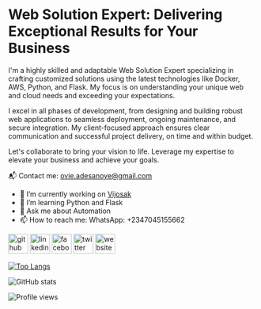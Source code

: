 
# Web Solution Expert: Delivering Exceptional Results for Your Business
I'm a highly skilled and adaptable Web Solution Expert specializing in crafting customized solutions using the latest technologies like Docker, AWS, Python, and Flask. My focus is on understanding your unique web and cloud needs and exceeding your expectations.

I excel in all phases of development, from designing and building robust web applications to seamless deployment, ongoing maintenance, and secure integration. My client-focused approach ensures clear communication and successful project delivery, on time and within budget.

Let's collaborate to bring your vision to life. Leverage my expertise to elevate your business and achieve your goals.


📬 Contact me: ovie.adesanoye@gmail.com

- 🔭 I’m currently working on [Vijosak](https://vijosak.com)
- 🌱 I’m learning Python and Flask
- 💬 Ask me about Automation
- 📫 How to reach me: WhatsApp: +2347045155662

[<img src='https://cdn.jsdelivr.net/npm/simple-icons@3.0.1/icons/github.svg' alt='github' height='40'>](https://github.com/vijosak) [<img src='https://cdn.jsdelivr.net/npm/simple-icons@3.0.1/icons/linkedin.svg' alt='linkedin' height='40'>](https://www.linkedin.com/in/adesanoyeovie/) [<img src='https://cdn.jsdelivr.net/npm/simple-icons@3.0.1/icons/facebook.svg' alt='facebook' height='40'>](https://www.facebook.com/adesanoyeovie) [<img src='https://cdn.jsdelivr.net/npm/simple-icons@3.0.1/icons/twitter.svg' alt='twitter' height='40'>](https://twitter.com/adesanoyeovie) [<img src='https://cdn.jsdelivr.net/npm/simple-icons@3.0.1/icons/icloud.svg' alt='website' height='40'>](https://vijosak.com)

[![Top Langs](https://github-readme-stats.vercel.app/api/top-langs/?username=vijosak)](https://github.com/anuraghazra/github-readme-stats)

![GitHub stats](https://github-readme-stats.vercel.app/api?username=vijosak&show_icons=true)

![Profile views](https://gpvc.arturio.dev/vijosak)
